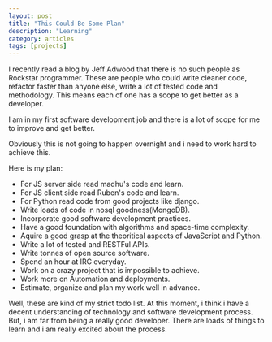 ```yaml
---
layout: post
title: "This Could Be Some Plan"
description: "Learning"
category: articles
tags: [projects]
---
```


I recently read a blog by Jeff Adwood that there is no such people as Rockstar programmer.
These are people who could write cleaner code, refactor faster than anyone else, write a lot of tested code and methodology. This means each of one has a scope to get better as a developer.

I am in my first software development job and there is a lot of scope for me to improve and get better.

Obviously this is not going to happen overnight and i need to work hard to achieve this.

Here is my plan:

- For JS server side read madhu's code and learn.
- For JS client side read Ruben's code and learn.
- For Python read code from good projects like django.
- Write loads of code in nosql goodness(MongoDB).
- Incorporate good software development practices.
- Have a good foundation with algorithms and space-time complexity.
- Aquire a good grasp at the theoritical aspects of JavaScript and Python.
- Write a lot of tested and RESTFul APIs.
- Write tonnes of open source software.
- Spend an hour at IRC everyday.
- Work on a crazy project that is impossible to achieve.
- Work more on Automation and deployments.
- Estimate, organize and plan my work well in advance.

Well, these are kind of my strict todo list. At this moment, i think i have a decent understanding of technology and software development process. But, i am far from being a really good developer. There are loads of things to learn and i am really excited about the process.



